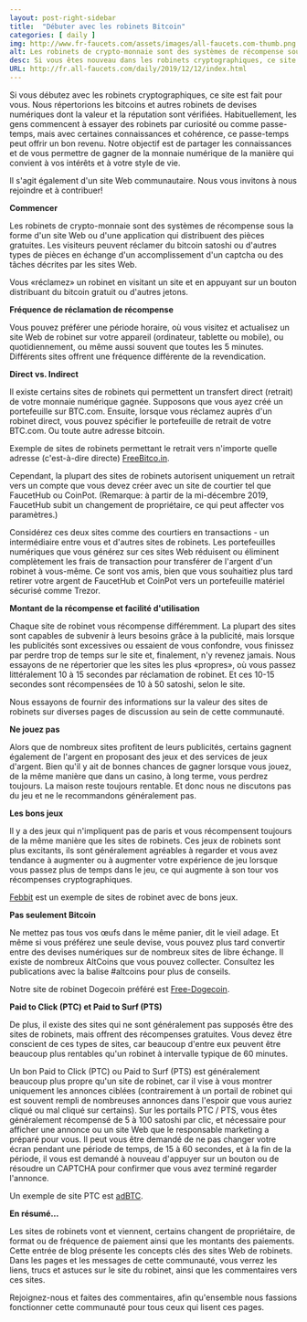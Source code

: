 ```yaml
---
layout: post-right-sidebar
title:  "Débuter avec les robinets Bitcoin"
categories: [ daily ]
img: http://www.fr-faucets.com/assets/images/all-faucets.com-thumb.png
alt: Les robinets de crypto-monnaie sont des systèmes de récompense sous la forme d'un site Web ou d'une application qui distribuent des pièces gratuites.
desc: Si vous êtes nouveau dans les robinets cryptographiques, ce site est fait pour vous. Apprenez à maximiser la valeur de votre temps et de vos efforts tout en réclamant sur des sites de robinets Bitcoin gratuits.
URL: http://fr.all-faucets.com/daily/2019/12/12/index.html
---
```


Si vous débutez avec les robinets cryptographiques, ce site est fait pour vous. Nous répertorions les bitcoins et autres robinets de devises numériques dont la valeur et la réputation sont vérifiées. Habituellement, les gens commencent à essayer des robinets par curiosité ou comme passe-temps, mais avec certaines connaissances et cohérence, ce passe-temps peut offrir un bon revenu. Notre objectif est de partager les connaissances et de vous permettre de gagner de la monnaie numérique de la manière qui convient à vos intérêts et à votre style de vie.

Il s'agit également d'un site Web communautaire. Nous vous invitons à nous rejoindre et à contribuer!

<b>Commencer</b>

Les robinets de crypto-monnaie sont des systèmes de récompense sous la forme d'un site Web ou d'une application qui distribuent des pièces gratuites. Les visiteurs peuvent réclamer du bitcoin satoshi ou d'autres types de pièces en échange d'un accomplissement d'un captcha ou des tâches décrites par les sites Web.

Vous «réclamez» un robinet en visitant un site et en appuyant sur un bouton distribuant du bitcoin gratuit ou d'autres jetons.

<b>Fréquence de réclamation de récompense</b>

Vous pouvez préférer une période horaire, où vous visitez et actualisez un site Web de robinet sur votre appareil (ordinateur, tablette ou mobile), ou quotidiennement, ou même aussi souvent que toutes les 5 minutes. Différents sites offrent une fréquence différente de la revendication.

<b>Direct vs. Indirect</b>

Il existe certains sites de robinets qui permettent un transfert direct (retrait) de votre monnaie numérique gagnée. Supposons que vous ayez créé un portefeuille sur BTC.com. Ensuite, lorsque vous réclamez auprès d'un robinet direct, vous pouvez spécifier le portefeuille de retrait de votre BTC.com. Ou toute autre adresse bitcoin.

Exemple de sites de robinets permettant le retrait vers n'importe quelle adresse (c'est-à-dire directe) <a href="http://bit.ly/www-freebitcoin" target="_blank">FreeBitco.in</a>.

Cependant, la plupart des sites de robinets autorisent uniquement un retrait vers un compte que vous devez créer avec un site de courtier tel que FaucetHub ou CoinPot. (Remarque: à partir de la mi-décembre 2019, FaucetHub subit un changement de propriétaire, ce qui peut affecter vos paramètres.)

Considérez ces deux sites comme des courtiers en transactions - un intermédiaire entre vous et d'autres sites de robinets. Les portefeuilles numériques que vous générez sur ces sites Web réduisent ou éliminent complètement les frais de transaction pour transférer de l'argent d'un robinet à vous-même. Ce sont vos amis, bien que vous souhaitiez plus tard retirer votre argent de FaucetHub et CoinPot vers un portefeuille matériel sécurisé comme Trezor.

<b>Montant de la récompense et facilité d'utilisation</b>

Chaque site de robinet vous récompense différemment. La plupart des sites sont capables de subvenir à leurs besoins grâce à la publicité, mais lorsque les publicités sont excessives ou essaient de vous confondre, vous finissez par perdre trop de temps sur le site et, finalement, n'y revenez jamais. Nous essayons de ne répertorier que les sites les plus «propres», où vous passez littéralement 10 à 15 secondes par réclamation de robinet. Et ces 10-15 secondes sont récompensées de 10 à 50 satoshi, selon le site.

Nous essayons de fournir des informations sur la valeur des sites de robinets sur diverses pages de discussion au sein de cette communauté.

<b>Ne jouez pas</b>

Alors que de nombreux sites profitent de leurs publicités, certains gagnent également de l'argent en proposant des jeux et des services de jeux d'argent. Bien qu'il y ait de bonnes chances de gagner lorsque vous jouez, de la même manière que dans un casino, à long terme, vous perdrez toujours. La maison reste toujours rentable. Et donc nous ne discutons pas du jeu et ne le recommandons généralement pas.

<b>Les bons jeux</b>

Il y a des jeux qui n'impliquent pas de paris et vous récompensent toujours de la même manière que les sites de robinets. Ces jeux de robinets sont plus excitants, ils sont généralement agréables à regarder et vous avez tendance à augmenter ou à augmenter votre expérience de jeu lorsque vous passez plus de temps dans le jeu, ce qui augmente à son tour vos récompenses cryptographiques.

<a href="http://bit.ly/www-febbit" target="_blank">Febbit</a> est un exemple de sites de robinet avec de bons jeux.

<b>Pas seulement Bitcoin</b>

Ne mettez pas tous vos œufs dans le même panier, dit le vieil adage. Et même si vous préférez une seule devise, vous pouvez plus tard convertir entre des devises numériques sur de nombreux sites de libre échange. Il existe de nombreux AltCoins que vous pouvez collecter. Consultez les publications avec la balise #altcoins pour plus de conseils.

Notre site de robinet Dogecoin préféré est <a href="http://bit.ly/www-free-dogecoin" target="_blank">Free-Dogecoin</a>.

<b>Paid to Click (PTC) et Paid to Surf (PTS)</b>

De plus, il existe des sites qui ne sont généralement pas supposés être des sites de robinets, mais offrent des récompenses gratuites. Vous devez être conscient de ces types de sites, car beaucoup d'entre eux peuvent être beaucoup plus rentables qu'un robinet à intervalle typique de 60 minutes.

Un bon Paid to Click (PTC) ou Paid to Surf (PTS) est généralement beaucoup plus propre qu'un site de robinet, car il vise à vous montrer uniquement les annonces ciblées (contrairement à un portail de robinet qui est souvent rempli de nombreuses annonces dans l'espoir que vous auriez cliqué ou mal cliqué sur certains). Sur les portails PTC / PTS, vous êtes généralement récompensé de 5 à 100 satoshi par clic, et nécessaire pour afficher une annonce ou un site Web que le responsable marketing a préparé pour vous. Il peut vous être demandé de ne pas changer votre écran pendant une période de temps, de 15 à 60 secondes, et à la fin de la période, il vous est demandé à nouveau d'appuyer sur un bouton ou de résoudre un CAPTCHA pour confirmer que vous avez terminé regarder l'annonce.

Un exemple de site PTC est <a href="http://bit.ly/www-adbtc" target="_blank" alt="adBTC">adBTC</a>.

<b>En résumé…</b>

Les sites de robinets vont et viennent, certains changent de propriétaire, de format ou de fréquence de paiement ainsi que les montants des paiements. Cette entrée de blog présente les concepts clés des sites Web de robinets. Dans les pages et les messages de cette communauté, vous verrez les liens, trucs et astuces sur le site du robinet, ainsi que les commentaires vers ces sites.

Rejoignez-nous et faites des commentaires, afin qu'ensemble nous fassions fonctionner cette communauté pour tous ceux qui lisent ces pages.

<div id="commento"></div>
<script src="https://cdn.commento.io/js/commento.js"></script>
